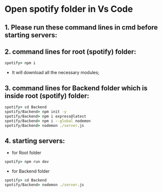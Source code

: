 # Open spotify folder in Vs Code
## 1. Please run these command lines in cmd before starting servers:
## 2. command lines for root (spotify) folder:
```cmd
spotify> npm i
```
* It will download all the necessary modules;

## 3. command lines for Backend folder which is inside root (spotify) folder:
```cmd
spotify> cd Backend
spotify/Backend> npm init -y
spotify/Backend> npm i express@latest
spotify/Backend> npm i --global nodemon
spotify/Backend> nodemon ./server.js
```

## 4. starting servers:
- for Root folder
```cmd
spotify> npm run dev
```
- for Backend folder
```cmd
spotify> cd Backend
spotify/Backend> nodemon ./server.js
```
